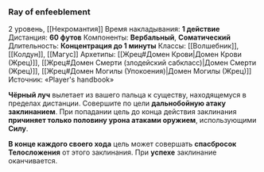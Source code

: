 ### Ray of enfeeblement

2 уровень, [[Некромантия]]
Время накладывания: **1 действие**
Дистанция: **60 футов**
Компоненты: **Вербальный**, **Соматический**
Длительность: **Концентрация до 1 минуты**
Классы: [[Волшебник]], [[Колдун]], [[Магус]]
Архетипы: [[Жрец#Домен Крови|Домен Крови (Жрец)]], [[Жрец#Домен Смерти (злодейский сабкласс)|Домен Смерти (Жрец)]], [[Жрец#Домен Могилы (Упокоения)|Домен Могилы (Жрец)]]
Источник: «Player's handbook»

**Чёрный луч** вылетает из вашего пальца к существу, находящемуся в пределах дистанции. Совершите по цели **дальнобойную атаку заклинанием**. При попадании цель до конца действия заклинания **причиняет только половину урона атаками оружием**, использующими **Силу**.

**В конце каждого своего хода** цель может совершать **спасбросок Телосложения** от этого заклинания. При **успехе** заклинание оканчивается.